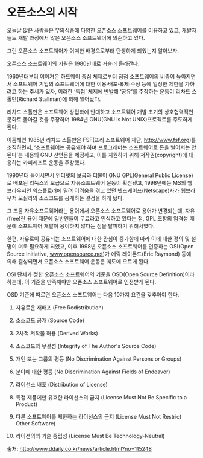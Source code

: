 오픈소스의 시작
=================


오늘날 많은 사람들은 무의식중에 다양한 오픈소스 소프트웨어를 이용하고 있고, 개발자들도 개발 과정에서 많은 오픈소스 소프트웨어에 의존하고 있다.

그런 오픈소스 소프트웨어가 어떠한 배경으로부터 탄생하게 되었는지 알아보자.

오픈소스 소프트웨어의 기원은 1980년대로 거슬러 올라간다.

1960년대부터 이어져온 하드웨어 중심 체제로부터 점점 소프트웨어의 비중이 높아지면서 소프트웨어 기업의 소프트웨어에 대한 이용·배포·복제·수정 등에 일정한 제한을 가하려고 하는 추세가 있자, 이러한 ‘독점’ 체제에 반발해 ‘공유’를 주장하는 운동이 리차드 스톨만(Richard Stallman)에 의해 일어났다.

리차드 스톨만은 소프트웨어 상업화에 반대하고 소프트웨어 개발 초기의 상호협력적인 문화로 돌아갈 것을 주장하며 1984년 GNU(GNU is Not UNIX)프로젝트를 주도하게 된다.

이듬해인 1985년 리차드 스톨만은 FSF(프리 소프트웨어 재단, <http://www.fsf.org>)를 조직하면서, ‘소프트웨어는 공유돼야 하며 프로그래머는 소프트웨어로 돈을 벌어서는 안 된다’는 내용의 GNU 선언문을 제정하고, 이를 지원하기 위해 저작권(copyright)에 대응하는 카피레프트 운동을 주창했다.

1990년대 들어서면서 인터넷의 보급과 더불어 GNU GPL(General Public License)로 배포된 리눅스의 보급으로 자유소프트웨어 운동이 확산됐고, 1998년에는 MS의 웹브라우저인 익스플로러에 밀려 어려움을 겪고 있던 넷츠케이프(Netscape)사가 웹브라우저 모질라의 소스코드를 공개하는 결정을 하게 됐다.

그 즈음 자유소프트웨어라는 용어에서 오픈소스 소프트웨어로 용어가 변경되는데, 자유(free)란 용어 때문에 일반인들이 무료라고 인식하고 있다는 점, GPL 조항의 엄격성 때문에 소프트웨어 개발이 용이하지 않다는 점을 탈피하기 위해서였다.

한편, 자유로이 공유되는 소프트웨어에 대한 관심이 증가함에 따라 이에 대한 정의 및 설명이 더욱 필요하게 되었고, 이후 1998년 오픈소스 소프트웨어를 인증하는 OSI(Open Source Initiative, www.opensource.net)가 에릭 레이몬드(Eric Raymond) 등에 의해 결성되면서 오픈소스 소프트웨어 운동은 궤도에 오르게 된다.

OSI 단체가 정한 오픈소스 소프트웨어의 기준을 OSD(Open Source Definition)이라 하는데, 이 기준을 만족해야만 오픈소스 소프트웨어로 인정받게 된다.

OSD 기준에 따르면 오픈소스 소프트웨어는 다음 10가지 요건을 갖추어야 한다.

1. 자유로운 재배포 (Free Redistribution)

2. 소스코드 공개 (Source Code)

3. 2차적 저작물 허용 (Derived Works)

4. 소스코드의 무결성 (Integrity of The Author's Source Code)

5. 개인 또는 그룹의 평등 (No Discrimination Against Persons or Groups)

6. 분야에 대한 평등 (No Discrimination Against Fields of Endeavor)

7. 라이선스 배포 (Distribution of License)

8. 특정 제품에만 유효한 라이선스의 금지 (License Must Not Be Specific to a Product)

9. 다른 소프트웨어를 제한하는 라이선스의 금지 (License Must Not Restrict Other Software)

10. 라이선의의 기술 중립성 (License Must Be Technology-Neutral)





출처: <http://www.ddaily.co.kr/news/article.html?no=115248>
